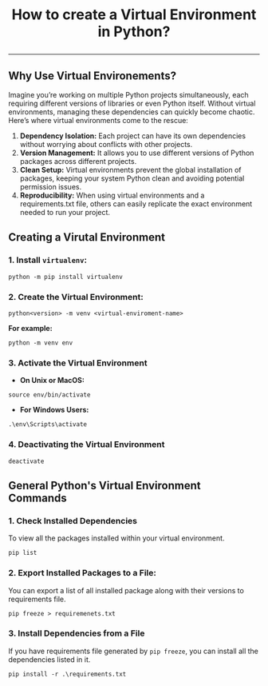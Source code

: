 # <p align="center"> How to create a Virtual Environment in Python? </p>
---

## Why Use Virtual Environements?
Imagine you’re working on multiple Python projects simultaneously, each requiring different versions of libraries or even Python itself. Without virtual environments, managing these dependencies can quickly become chaotic. Here’s where virtual environments come to the rescue:
1. **Dependency Isolation:** Each project can have its own dependencies without worrying about conflicts with other projects.
2. **Version Management:** It allows you to use different versions of Python packages across different projects.
3. **Clean Setup:** Virtual environments prevent the global installation of packages, keeping your system Python clean and avoiding potential permission issues.
4. **Reproducibility:** When using virtual environments and a requirements.txt file, others can easily replicate the exact environment needed to run your project.

## Creating a Virutal Environment
### 1. Install `virtualenv`:
```
python -m pip install virtualenv
```

### 2. Create the Virtual Environment:
```
python<version> -m venv <virtual-enviroment-name>
```
**For example:**
```
python -m venv env
```
### 3. Activate the Virtual Environment
* **On Unix or MacOS:**
```
source env/bin/activate
```
* **For Windows Users:**
```
.\env\Scripts\activate
```
### 4. Deactivating the Virtual Environment
```
deactivate
```

## General Python's Virtual Environment Commands
### 1. Check Installed Dependencies
To view all the packages installed within your virtual environment.
```
pip list
```
### 2. Export Installed Packages to a File:
You can export a list of all installed package along with their versions to requirements file.
```
pip freeze > requiremenets.txt
```
### 3. Install Dependencies from a File
If you have requirements file generated by `pip freeze`, you can install all the dependencies listed in it.
```
pip install -r .\requirements.txt
```




